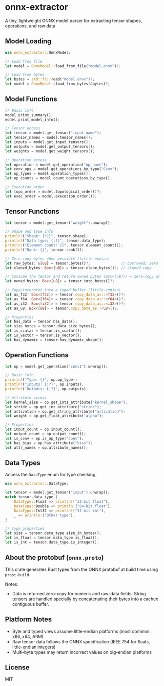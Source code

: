 # onnx-extractor

A tiny, lightweight ONNX model parser for extracting tensor shapes, operations, and raw data.

## Model Loading

```rust
use onnx_extractor::OnnxModel;

// Load from file
let model = OnnxModel::load_from_file("model.onnx")?;

// Load from bytes
let bytes = std::fs::read("model.onnx")?;
let model = OnnxModel::load_from_bytes(&bytes)?;
```

## Model Functions

```rust
// Basic info
model.print_summary();
model.print_model_info();

// Tensor access
let tensor = model.get_tensor("input_name");
let tensor_names = model.tensor_names();
let inputs = model.get_input_tensors();
let outputs = model.get_output_tensors();
let weights = model.get_weight_tensors();

// Operation access
let operation = model.get_operation("op_name");
let conv_ops = model.get_operations_by_type("Conv");
let op_types = model.operation_types();
let op_counts = model.count_operations_by_type();

// Execution order
let topo_order = model.topological_order()?;
let exec_order = model.execution_order()?;
```

## Tensor Functions

```rust
let tensor = model.get_tensor("weight").unwrap();

// Shape and type info
println!("Shape: {:?}", tensor.shape);
println!("Data type: {:?}", tensor.data_type);
println!("Element count: {}", tensor.element_count());
println!("Rank: {}", tensor.rank());

// Zero-copy bytes when possible (little-endian)
let raw_bytes: &[u8] = tensor.bytes()?;              // borrowed; zero-copy where feasible
let cloned_bytes: Box<[u8]> = tensor.clone_bytes()?; // cloned copy

// Consume the tensor and return owned bytes (Box<[u8]>) — zero-copy when possible
let owned_bytes: Box<[u8]> = tensor.into_bytes()?;

// Copy/interpret into a typed buffer (little-endian)
let as_f32: Box<[f32]> = tensor.copy_data_as::<f32>()?;
let as_f64: Box<[f64]> = tensor.copy_data_as::<f64>()?;
let as_i32: Box<[i32]> = tensor.copy_data_as::<i32>()?;
let as_u8: Box<[u8]> = tensor.copy_data_as::<u8>()?;

// Properties
let has_data = tensor.has_data();
let size_bytes = tensor.data_size_bytes();
let is_scalar = tensor.is_scalar();
let is_vector = tensor.is_vector();
let has_dynamic = tensor.has_dynamic_shape();
```

## Operation Functions

```rust
let op = model.get_operation("conv1").unwrap();

// Basic info
println!("Type: {}", op.op_type);
println!("Inputs: {:?}", op.inputs);
println!("Outputs: {:?}", op.outputs);

// Attribute access
let kernel_size = op.get_ints_attribute("kernel_shape");
let stride = op.get_int_attribute("stride");
let activation = op.get_string_attribute("activation");
let weight = op.get_float_attribute("alpha");

// Properties
let input_count = op.input_count();
let output_count = op.output_count();
let is_conv = op.is_op_type("Conv");
let has_bias = op.has_attribute("bias");
let attr_names = op.attribute_names();
```

## Data Types

Access the `DataType` enum for type checking:

```rust
use onnx_extractor::DataType;

let tensor = model.get_tensor("input").unwrap();
match tensor.data_type {
    DataType::Float => println!("32-bit float"),
    DataType::Double => println!("64-bit float"),
    DataType::Int32 => println!("32-bit int"),
    _ => println!("Other type"),
}

// Type properties
let size = tensor.data_type.size_in_bytes();
let is_float = tensor.data_type.is_float();
let is_int = tensor.data_type.is_integer();
```

## About the protobuf (`onnx.proto`)

This crate generates Rust types from the ONNX protobuf at build time using `prost-build`.

Notes:
- Data is returned zero-copy for numeric and raw-data fields. String tensors are handled specially by concatenating their bytes into a cached contiguous buffer.

## Platform Notes

- Byte and typed views assume little-endian platforms (most common: x86, x64, ARM)
- Raw tensor data follows the ONNX specification (IEEE 754 for floats, little-endian integers)
- Multi-byte types may return incorrect values on big-endian platforms

## License

MIT
